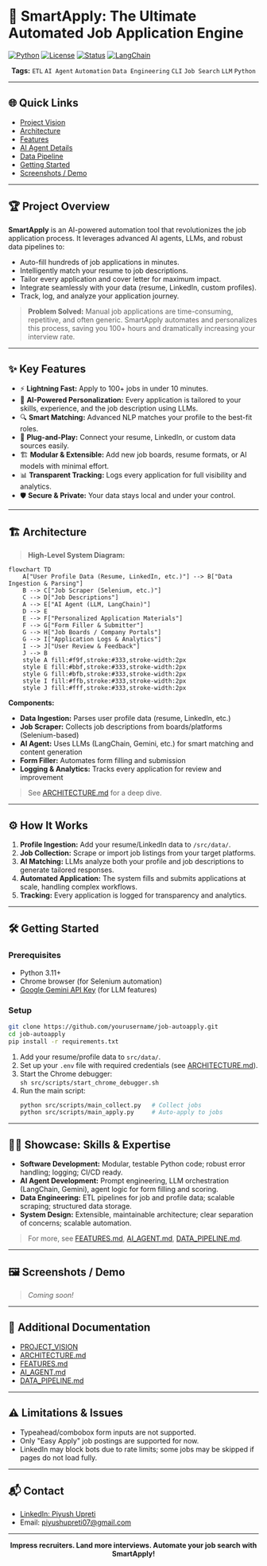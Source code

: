 # 🚀 SmartApply: The Ultimate Automated Job Application Engine

[![Python](https://img.shields.io/badge/python-3.11%2B-blue.svg)](https://www.python.org/downloads/)
[![License](https://img.shields.io/badge/license-MIT-green.svg)](LICENSE)
[![Status](https://img.shields.io/badge/status-active-brightgreen.svg)]()
[![LangChain](https://img.shields.io/badge/LangChain-AI-yellow.svg)](https://www.langchain.com/)

<p align="center">
  <b>Tags:</b> <code>ETL</code> <code>AI Agent</code> <code>Automation</code> <code>Data Engineering</code> <code>CLI</code> <code>Job Search</code> <code>LLM</code> <code>Python</code>
</p>

---

## 🌐 Quick Links
- [Project Vision](Project_Vision.md)
- [Architecture](ARCHITECTURE.md)
- [Features](FEATURES.md)
- [AI Agent Details](AI_AGENT.md)
- [Data Pipeline](DATA_PIPELINE.md)
- [Getting Started](#-getting-started)
- [Screenshots / Demo](#-screenshots--demo)

---

## 🏆 Project Overview

**SmartApply** is an AI-powered automation tool that revolutionizes the job application process. It leverages advanced AI agents, LLMs, and robust data pipelines to:
- Auto-fill hundreds of job applications in minutes.
- Intelligently match your resume to job descriptions.
- Tailor every application and cover letter for maximum impact.
- Integrate seamlessly with your data (resume, LinkedIn, custom profiles).
- Track, log, and analyze your application journey.

> **Problem Solved:** Manual job applications are time-consuming, repetitive, and often generic. SmartApply automates and personalizes this process, saving you 100+ hours and dramatically increasing your interview rate.

---

## ✨ Key Features
- ⚡ **Lightning Fast:** Apply to 100+ jobs in under 10 minutes.
- 🧠 **AI-Powered Personalization:** Every application is tailored to your skills, experience, and the job description using LLMs.
- 🔍 **Smart Matching:** Advanced NLP matches your profile to the best-fit roles.
- 🔌 **Plug-and-Play:** Connect your resume, LinkedIn, or custom data sources easily.
- 🏗️ **Modular & Extensible:** Add new job boards, resume formats, or AI models with minimal effort.
- 📊 **Transparent Tracking:** Logs every application for full visibility and analytics.
- 🛡️ **Secure & Private:** Your data stays local and under your control.

---

## 🏗️ Architecture

> **High-Level System Diagram:**

```mermaid
flowchart TD
    A["User Profile Data (Resume, LinkedIn, etc.)"] --> B["Data Ingestion & Parsing"]
    B --> C["Job Scraper (Selenium, etc.)"]
    C --> D["Job Descriptions"]
    A --> E["AI Agent (LLM, LangChain)"]
    D --> E
    E --> F["Personalized Application Materials"]
    F --> G["Form Filler & Submitter"]
    G --> H["Job Boards / Company Portals"]
    G --> I["Application Logs & Analytics"]
    I --> J["User Review & Feedback"]
    J --> B
    style A fill:#f9f,stroke:#333,stroke-width:2px
    style E fill:#bbf,stroke:#333,stroke-width:2px
    style G fill:#bfb,stroke:#333,stroke-width:2px
    style I fill:#ffb,stroke:#333,stroke-width:2px
    style J fill:#fff,stroke:#333,stroke-width:2px
```

**Components:**
- **Data Ingestion:** Parses user profile data (resume, LinkedIn, etc.)
- **Job Scraper:** Collects job descriptions from boards/platforms (Selenium-based)
- **AI Agent:** Uses LLMs (LangChain, Gemini, etc.) for smart matching and content generation
- **Form Filler:** Automates form filling and submission
- **Logging & Analytics:** Tracks every application for review and improvement

> See [ARCHITECTURE.md](ARCHITECTURE.md) for a deep dive.

---

## ⚙️ How It Works
1. **Profile Ingestion:** Add your resume/LinkedIn data to `/src/data/`.
2. **Job Collection:** Scrape or import job listings from your target platforms.
3. **AI Matching:** LLMs analyze both your profile and job descriptions to generate tailored responses.
4. **Automated Application:** The system fills and submits applications at scale, handling complex workflows.
5. **Tracking:** Every application is logged for transparency and analytics.

---

## 🛠️ Getting Started

### Prerequisites
- Python 3.11+
- Chrome browser (for Selenium automation)
- [Google Gemini API Key](https://ai.google.dev/) (for LLM features)

### Setup
```bash
git clone https://github.com/yourusername/job-autoapply.git
cd job-autoapply
pip install -r requirements.txt
```

1. Add your resume/profile data to `src/data/`.
2. Set up your `.env` file with required credentials (see [ARCHITECTURE.md](ARCHITECTURE.md)).
3. Start the Chrome debugger:  
   `sh src/scripts/start_chrome_debugger.sh`
4. Run the main script:
   ```bash
   python src/scripts/main_collect.py   # Collect jobs
   python src/scripts/main_apply.py     # Auto-apply to jobs
   ```

---

## 🧑‍💻 Showcase: Skills & Expertise
- **Software Development:** Modular, testable Python code; robust error handling; logging; CI/CD ready.
- **AI Agent Development:** Prompt engineering, LLM orchestration (LangChain, Gemini), agent logic for form filling and scoring.
- **Data Engineering:** ETL pipelines for job and profile data; scalable scraping; structured data storage.
- **System Design:** Extensible, maintainable architecture; clear separation of concerns; scalable automation.

> For more, see [FEATURES.md](FEATURES.md), [AI_AGENT.md](AI_AGENT.md), [DATA_PIPELINE.md](DATA_PIPELINE.md).

---

## 🖼️ Screenshots / Demo

> _Coming soon!_

---

## 📄 Additional Documentation
- [PROJECT_VISION](PROJECT_VISION.md)
- [ARCHITECTURE.md](ARCHITECTURE.md)
- [FEATURES.md](FEATURES.md)
- [AI_AGENT.md](AI_AGENT.md)
- [DATA_PIPELINE.md](DATA_PIPELINE.md)

---

## ⚠️ Limitations & Issues
- Typeahead/combobox form inputs are not supported.
- Only "Easy Apply" job postings are supported for now.
- LinkedIn may block bots due to rate limits; some jobs may be skipped if pages do not load fully.

---

## 📬 Contact
- [LinkedIn: Piyush Upreti](https://www.linkedin.com/in/piyush-upreti/)
- Email: piyushupreti07@gmail.com

---

<p align="center"><b>Impress recruiters. Land more interviews. Automate your job search with SmartApply!</b></p> 